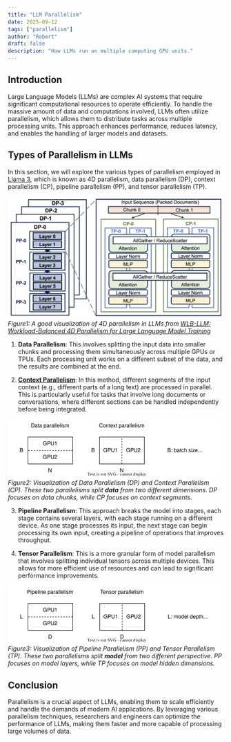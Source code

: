 ```yaml
---
title: "LLM Parallelism"
date: 2025-09-12
tags: ["parallelism"]
author: "Robert"
draft: false
description: "How LLMs run on multiple computing GPU units."
---
```


## Introduction

Large Language Models (LLMs) are complex AI systems that require significant computational resources to operate efficiently. To handle the massive amount of data and computations involved, LLMs often utilize parallelism, which allows them to distribute tasks across multiple processing units. This approach enhances performance, reduces latency, and enables the handling of larger models and datasets.

## Types of Parallelism in LLMs

In this section, we will explore the various types of parallelism employed in [Llama 3][1], which is known as 4D parallelism, data parallelism (DP), context parallelism (CP), pipeline parallelism (PP), and tensor parallelism (TP).

![4D Parallelism](4d.png#center "4D Parallelism")
*Figure1: A good visualization of 4D parallelism in LLMs from [WLB-LLM: Workload-Balanced 4D Parallelism for Large Language Model Training][2]*

1. **Data Parallelism**: This involves splitting the input data into smaller chunks and processing them simultaneously across multiple GPUs or TPUs. Each processing unit works on a different subset of the data, and the results are combined at the end.

2. **[Context Parallelism][3]**: In this method, different segments of the input context (e.g., different parts of a long text) are processed in parallel. This is particularly useful for tasks that involve long documents or conversations, where different sections can be handled independently before being integrated.

![DP and CP](dp.svg#center "DP and CP")
*Figure2: Visualization of Data Parallelism (DP) and Context Parallelism (CP). These two parallelisms split **data** from two different dimensions. DP focuses on data chunks, while CP focuses on context segments.*

3. **Pipeline Parallelism**: This approach breaks the model into stages, each stage contains several layers, with each stage running on a different device. As one stage processes its input, the next stage can begin processing its own input, creating a pipeline of operations that improves throughput.

4. **Tensor Parallelism**: This is a more granular form of model parallelism that involves splitting individual tensors across multiple devices. This allows for more efficient use of resources and can lead to significant performance improvements.

![PP and TP](mp.svg#center "PP and TP")
*Figure3: Visualization of Pipeline Parallelism (PP) and Tensor Parallelism (TP). These two parallelisms split **model** from two different perspective. PP focuses on model layers, while TP focuses on model hidden dimensions.*


## Conclusion

Parallelism is a crucial aspect of LLMs, enabling them to scale efficiently and handle the demands of modern AI applications. By leveraging various parallelism techniques, researchers and engineers can optimize the performance of LLMs, making them faster and more capable of processing large volumes of data.

[1]: <https://arxiv.org/abs/2407.21783> "The Llama 3 Herd of Models"
[2]: <https://arxiv.org/pdf/2503.17924> "WLB-LLM: Workload-Balanced 4D Parallelism for Large Language Model Training"
[3]: <https://arxiv.org/abs/2310.01889> "Ring attention with blockwise transformers for near-infinite context"
